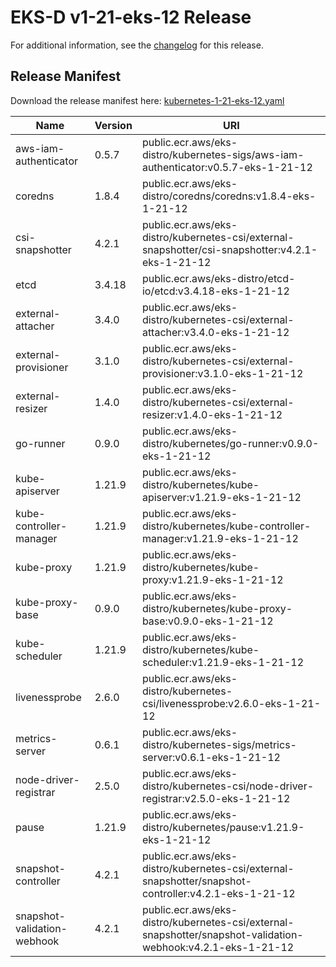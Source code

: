 # EKS-D v1-21-eks-12 Release

For additional information, see the [changelog](CHANGELOG-v1-21-eks-12.md) for this release.

## Release Manifest
Download the release manifest here: [kubernetes-1-21-eks-12.yaml](https://distro.eks.amazonaws.com/kubernetes-1-21/kubernetes-1-21-eks-12.yaml)

| Name | Version | URI |
|------|---------|-----|
| aws-iam-authenticator | 0.5.7 | public.ecr.aws/eks-distro/kubernetes-sigs/aws-iam-authenticator:v0.5.7-eks-1-21-12 |
| coredns | 1.8.4 | public.ecr.aws/eks-distro/coredns/coredns:v1.8.4-eks-1-21-12 |
| csi-snapshotter | 4.2.1 | public.ecr.aws/eks-distro/kubernetes-csi/external-snapshotter/csi-snapshotter:v4.2.1-eks-1-21-12 |
| etcd | 3.4.18 | public.ecr.aws/eks-distro/etcd-io/etcd:v3.4.18-eks-1-21-12 |
| external-attacher | 3.4.0 | public.ecr.aws/eks-distro/kubernetes-csi/external-attacher:v3.4.0-eks-1-21-12 |
| external-provisioner | 3.1.0 | public.ecr.aws/eks-distro/kubernetes-csi/external-provisioner:v3.1.0-eks-1-21-12 |
| external-resizer | 1.4.0 | public.ecr.aws/eks-distro/kubernetes-csi/external-resizer:v1.4.0-eks-1-21-12 |
| go-runner | 0.9.0 | public.ecr.aws/eks-distro/kubernetes/go-runner:v0.9.0-eks-1-21-12 |
| kube-apiserver | 1.21.9 | public.ecr.aws/eks-distro/kubernetes/kube-apiserver:v1.21.9-eks-1-21-12 |
| kube-controller-manager | 1.21.9 | public.ecr.aws/eks-distro/kubernetes/kube-controller-manager:v1.21.9-eks-1-21-12 |
| kube-proxy | 1.21.9 | public.ecr.aws/eks-distro/kubernetes/kube-proxy:v1.21.9-eks-1-21-12 |
| kube-proxy-base | 0.9.0 | public.ecr.aws/eks-distro/kubernetes/kube-proxy-base:v0.9.0-eks-1-21-12 |
| kube-scheduler | 1.21.9 | public.ecr.aws/eks-distro/kubernetes/kube-scheduler:v1.21.9-eks-1-21-12 |
| livenessprobe | 2.6.0 | public.ecr.aws/eks-distro/kubernetes-csi/livenessprobe:v2.6.0-eks-1-21-12 |
| metrics-server | 0.6.1 | public.ecr.aws/eks-distro/kubernetes-sigs/metrics-server:v0.6.1-eks-1-21-12 |
| node-driver-registrar | 2.5.0 | public.ecr.aws/eks-distro/kubernetes-csi/node-driver-registrar:v2.5.0-eks-1-21-12 |
| pause | 1.21.9 | public.ecr.aws/eks-distro/kubernetes/pause:v1.21.9-eks-1-21-12 |
| snapshot-controller | 4.2.1 | public.ecr.aws/eks-distro/kubernetes-csi/external-snapshotter/snapshot-controller:v4.2.1-eks-1-21-12 |
| snapshot-validation-webhook | 4.2.1 | public.ecr.aws/eks-distro/kubernetes-csi/external-snapshotter/snapshot-validation-webhook:v4.2.1-eks-1-21-12 |
